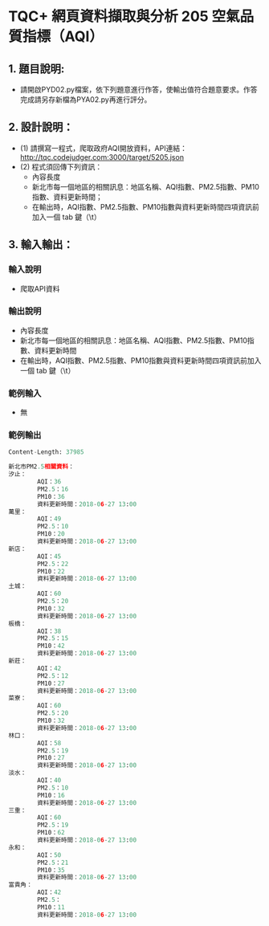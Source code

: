 # TQC+ 網頁資料擷取與分析 205 空氣品質指標（AQI）

## 1. 題目說明:
- 請開啟PYD02.py檔案，依下列題意進行作答，使輸出值符合題意要求。作答完成請另存新檔為PYA02.py再進行評分。

## 2. 設計說明：
- (1) 請撰寫一程式，爬取政府AQI開放資料，API連結：http://tqc.codejudger.com:3000/target/5205.json
- (2) 程式須回傳下列資訊：
    - 內容長度
    - 新北市每一個地區的相關訊息：地區名稱、AQI指數、PM2.5指數、PM10指數、資料更新時間；
    - 在輸出時，AQI指數、PM2.5指數、PM10指數與資料更新時間四項資訊前加入一個 tab 鍵（\t）

## 3. 輸入輸出：
### 輸入說明
- 爬取API資料

### 輸出說明
- 內容長度
- 新北市每一個地區的相關訊息：地區名稱、AQI指數、PM2.5指數、PM10指數、資料更新時間
- 在輸出時，AQI指數、PM2.5指數、PM10指數與資料更新時間四項資訊前加入一個 tab 鍵（\t）

### 範例輸入
- 無

### 範例輸出
```python
Content-Length: 37985

新北市PM2.5相關資料：
汐止：
        AQI：36
        PM2.5：16
        PM10：36
        資料更新時間：2018-06-27 13:00
萬里：
        AQI：49
        PM2.5：10
        PM10：20
        資料更新時間：2018-06-27 13:00
新店：
        AQI：45
        PM2.5：22
        PM10：22
        資料更新時間：2018-06-27 13:00
土城：
        AQI：60
        PM2.5：20
        PM10：32
        資料更新時間：2018-06-27 13:00
板橋：
        AQI：38
        PM2.5：15
        PM10：42
        資料更新時間：2018-06-27 13:00
新莊：
        AQI：42
        PM2.5：12
        PM10：27
        資料更新時間：2018-06-27 13:00
菜寮：
        AQI：60
        PM2.5：20
        PM10：32
        資料更新時間：2018-06-27 13:00
林口：
        AQI：58
        PM2.5：19
        PM10：27
        資料更新時間：2018-06-27 13:00
淡水：
        AQI：40
        PM2.5：10
        PM10：16
        資料更新時間：2018-06-27 13:00
三重：
        AQI：60
        PM2.5：19
        PM10：62
        資料更新時間：2018-06-27 13:00
永和：
        AQI：50
        PM2.5：21
        PM10：35
        資料更新時間：2018-06-27 13:00
富貴角：
        AQI：42
        PM2.5：
        PM10：11
        資料更新時間：2018-06-27 13:00
```


